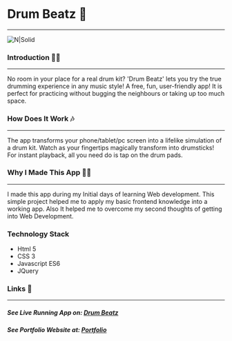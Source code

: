 # Drum Beatz 🥁
---
![N|Solid](https://i.ibb.co/p4P5WVL/drum.png)
### Introduction 🙋‍♂️
---
No room in your place for a real drum kit?
 'Drum Beatz' lets you try the true drumming experience in any music style! A free, fun, user-friendly app! 
It is perfect for practicing without bugging the neighbours or taking up too much space.

### How Does It Work 🎶
---
The app transforms your phone/tablet/pc screen into a lifelike simulation of a drum kit. Watch as your fingertips magically transform into drumsticks! For instant playback, all you need do is tap on the drum pads.

### Why I Made This App 👨‍💻
---
I made this app during my Initial days of learning Web development.
This simple project helped me to apply my basic frontend knowledge into a working app.
Also It helped me to overcome my second thoughts of getting into Web Development.

### Technology Stack
- Html 5
- CSS 3
- Javascript ES6
- JQuery

### Links 🔗
---
##### See Live Running App on:  [Drum Beatz](https://imdude001.github.io/Drum-Beatz/ "Drum Beatz") 
##### See Portfolio Website at: [Portfolio](https://devdude.web.app/ "Portfolio")
